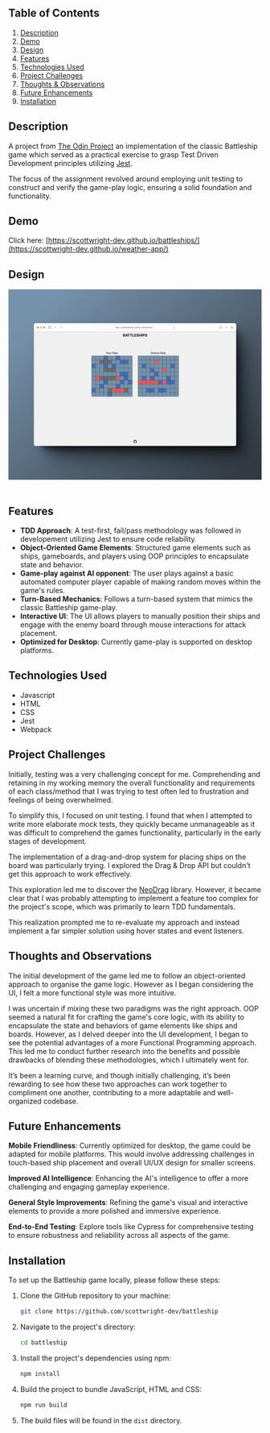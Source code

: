 ## Table of Contents

1. [Description](#description)
2. [Demo](#demo)
3. [Design](#design)
4. [Features](#features)
5. [Technologies Used](#technologies-used)
6. [Project Challenges](#project-challenges)
7. [Thoughts & Observations](#thoughts-and-observations)
8. [Future Enhancements](#future-enhancements)
9. [Installation](#installation)

## Description

A project from [The Odin Project](https://www.theodinproject.com/lessons/node-path-javascript-battleship) an implementation of the classic Battleship game which served as a practical exercise to grasp Test Driven Development principles utilizing [Jest](https://jestjs.io/).

The focus of the assignment revolved around employing unit testing to construct and verify the game-play logic, ensuring a solid foundation and functionality.

## Demo

Click here: [https://scottwright-dev.github.io/battleships/](https://scottwright-dev.github.io/weather-app/)

## Design

<div align='center'>
<img src='./src/assets/battleships-mockup.png' alt='Screenshot of desktop design'>
</div>

<br>

## Features

- **TDD Approach**: A test-first, fail/pass methodology was followed in developement utilizing Jest to ensure code reliability.
- **Object-Oriented Game Elements**: Structured game elements such as ships, gameboards, and players using OOP principles to encapsulate state and behavior.
- **Game-play against AI opponent**: The user plays against a basic automated computer player capable of making random moves within the game's rules.
- **Turn-Based Mechanics**: Follows a turn-based system that mimics the classic Battleship game-play.
- **Interactive UI**: The UI allows players to manually position their ships and engage with the enemy board through mouse interactions for attack placement.
- **Optimized for Desktop**: Currently game-play is supported on desktop platforms.

## Technologies Used

- Javascript
- HTML
- CSS
- Jest
- Webpack

## Project Challenges

Initially, testing was a very challenging concept for me. Comprehending and retaining in my working memory the overall functionality and requirements of each class/method that I was trying to test often led to frustration and feelings of being overwhelmed.

To simplify this, I focused on unit testing. I found that when I attempted to write more elaborate mock tests, they quickly became unmanageable as it was difficult to comprehend the games functionality, particularly in the early stages of development.

The implementation of a drag-and-drop system for placing ships on the board was particularly trying. I explored the Drag & Drop API but couldn't get this approach to work effectively.

This exploration led me to discover the [NeoDrag](https://www.neodrag.dev/)
library. However, it became clear that I was probably attempting to implement a feature too complex for the project's scope, which was primarily to learn TDD fundamentals.

This realization prompted me to re-evaluate my approach and instead implement a far simpler solution using hover states and event listeners.

## Thoughts and Observations

The initial development of the game led me to follow an object-oriented approach to organise the game logic. However as I began considering the UI, I felt a more functional style was more intuitive.

I was uncertain if mixing these two paradigms was the right approach. OOP seemed a natural fit for crafting the game's core logic, with its ability to encapsulate the state and behaviors of game elements like ships and boards. However, as I delved deeper into the UI development, I began to see the potential advantages of a more Functional Programming approach. This led me to conduct further research into the benefits and possible drawbacks of blending these methodologies, which I ultimately went for.

It’s been a learning curve, and though initially challenging, it’s been rewarding to see how these two approaches can work together to compliment one another, contributing to a more adaptable and well-organized codebase.

## Future Enhancements

**Mobile Friendliness**: Currently optimized for desktop, the game could be adapted for mobile platforms. This would involve addressing challenges in touch-based ship placement and overall UI/UX design for smaller screens.

**Improved AI Intelligence**: Enhancing the AI's intelligence to offer a more challenging and engaging gameplay experience.

**General Style Improvements**: Refining the game's visual and interactive elements to provide a more polished and immersive experience.

**End-to-End Testing**: Explore tools like Cypress for comprehensive testing to ensure robustness and reliability across all aspects of the game.

## Installation

To set up the Battleship game locally, please follow these steps:

1. Clone the GitHub repository to your machine:

   ```bash
   git clone https://github.com/scottwright-dev/battleship
   ```

2. Navigate to the project's directory:

   ```bash
   cd battleship
   ```

3. Install the project's dependencies using npm:

   ```bash
   npm install
   ```

4. Build the project to bundle JavaScript, HTML and CSS:

   ```bash
   npm run build
   ```

5. The build files will be found in the `dist` directory.

##
